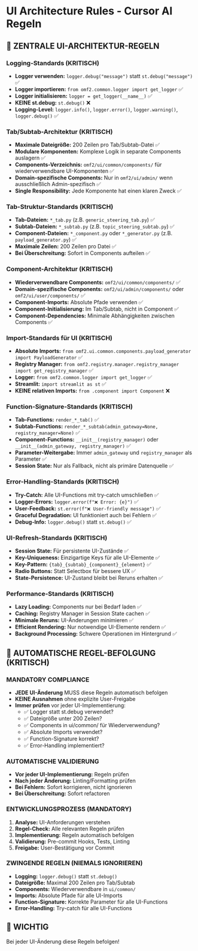 # UI Architecture Rules - Cursor AI Regeln

## 🎯 ZENTRALE UI-ARCHITEKTUR-REGELN

### Logging-Standards (KRITISCH)
- **Logger verwenden:** `logger.debug("message")` statt `st.debug("message")` ✅
- **Logger importieren:** `from omf2.common.logger import get_logger` ✅
- **Logger initialisieren:** `logger = get_logger(__name__)` ✅
- **KEINE st.debug:** `st.debug()` ❌
- **Logging-Level:** `logger.info()`, `logger.error()`, `logger.warning()`, `logger.debug()` ✅

### Tab/Subtab-Architektur (KRITISCH)
- **Maximale Dateigröße:** 200 Zeilen pro Tab/Subtab-Datei ✅
- **Modulare Komponenten:** Komplexe Logik in separate Components auslagern ✅
- **Components-Verzeichnis:** `omf2/ui/common/components/` für wiederverwendbare UI-Komponenten ✅
- **Domain-spezifische Components:** Nur in `omf2/ui/admin/` wenn ausschließlich Admin-spezifisch ✅
- **Single Responsibility:** Jede Komponente hat einen klaren Zweck ✅

### Tab-Struktur-Standards (KRITISCH)
- **Tab-Dateien:** `*_tab.py` (z.B. `generic_steering_tab.py`) ✅
- **Subtab-Dateien:** `*_subtab.py` (z.B. `topic_steering_subtab.py`) ✅
- **Component-Dateien:** `*_component.py` oder `*_generator.py` (z.B. `payload_generator.py`) ✅
- **Maximale Zeilen:** 200 Zeilen pro Datei ✅
- **Bei Überschreitung:** Sofort in Components aufteilen ✅

### Component-Architektur (KRITISCH)
- **Wiederverwendbare Components:** `omf2/ui/common/components/` ✅
- **Domain-spezifische Components:** `omf2/ui/admin/components/` oder `omf2/ui/user/components/` ✅
- **Component-Imports:** Absolute Pfade verwenden ✅
- **Component-Initialisierung:** Im Tab/Subtab, nicht in Component ✅
- **Component-Dependencies:** Minimale Abhängigkeiten zwischen Components ✅

### Import-Standards für UI (KRITISCH)
- **Absolute Imports:** `from omf2.ui.common.components.payload_generator import PayloadGenerator` ✅
- **Registry Manager:** `from omf2.registry.manager.registry_manager import get_registry_manager` ✅
- **Logger:** `from omf2.common.logger import get_logger` ✅
- **Streamlit:** `import streamlit as st` ✅
- **KEINE relativen Imports:** `from .component import Component` ❌

### Function-Signature-Standards (KRITISCH)
- **Tab-Functions:** `render_*_tab()` ✅
- **Subtab-Functions:** `render_*_subtab(admin_gateway=None, registry_manager=None)` ✅
- **Component-Functions:** `__init__(registry_manager)` oder `__init__(admin_gateway, registry_manager)` ✅
- **Parameter-Weitergabe:** Immer `admin_gateway` und `registry_manager` als Parameter ✅
- **Session State:** Nur als Fallback, nicht als primäre Datenquelle ✅

### Error-Handling-Standards (KRITISCH)
- **Try-Catch:** Alle UI-Functions mit try-catch umschließen ✅
- **Logger-Errors:** `logger.error(f"❌ Error: {e}")` ✅
- **User-Feedback:** `st.error(f"❌ User-friendly message")` ✅
- **Graceful Degradation:** UI funktioniert auch bei Fehlern ✅
- **Debug-Info:** `logger.debug()` statt `st.debug()` ✅

### UI-Refresh-Standards (KRITISCH)
- **Session State:** Für persistente UI-Zustände ✅
- **Key-Uniqueness:** Einzigartige Keys für alle UI-Elemente ✅
- **Key-Pattern:** `{tab}_{subtab}_{component}_{element}` ✅
- **Radio Buttons:** Statt Selectbox für bessere UX ✅
- **State-Persistence:** UI-Zustand bleibt bei Reruns erhalten ✅

### Performance-Standards (KRITISCH)
- **Lazy Loading:** Components nur bei Bedarf laden ✅
- **Caching:** Registry Manager in Session State cachen ✅
- **Minimale Reruns:** UI-Änderungen minimieren ✅
- **Efficient Rendering:** Nur notwendige UI-Elemente rendern ✅
- **Background Processing:** Schwere Operationen im Hintergrund ✅

## 🚨 AUTOMATISCHE REGEL-BEFOLGUNG (KRITISCH)

### MANDATORY COMPLIANCE
- **JEDE UI-Änderung** MUSS diese Regeln automatisch befolgen
- **KEINE Ausnahmen** ohne explizite User-Freigabe
- **Immer prüfen** vor jeder UI-Implementierung:
  - ✅ Logger statt st.debug verwendet?
  - ✅ Dateigröße unter 200 Zeilen?
  - ✅ Components in ui/common/ für Wiederverwendung?
  - ✅ Absolute Imports verwendet?
  - ✅ Function-Signature korrekt?
  - ✅ Error-Handling implementiert?

### AUTOMATISCHE VALIDIERUNG
- **Vor jeder UI-Implementierung:** Regeln prüfen
- **Nach jeder Änderung:** Linting/Formatting prüfen
- **Bei Fehlern:** Sofort korrigieren, nicht ignorieren
- **Bei Überschreitung:** Sofort refactoren

### ENTWICKLUNGSPROZESS (MANDATORY)
1. **Analyse:** UI-Anforderungen verstehen
2. **Regel-Check:** Alle relevanten Regeln prüfen
3. **Implementierung:** Regeln automatisch befolgen
4. **Validierung:** Pre-commit Hooks, Tests, Linting
5. **Freigabe:** User-Bestätigung vor Commit

### ZWINGENDE REGELN (NIEMALS IGNORIEREN)
- **Logging:** `logger.debug()` statt `st.debug()`
- **Dateigröße:** Maximal 200 Zeilen pro Tab/Subtab
- **Components:** Wiederverwendbare in `ui/common/`
- **Imports:** Absolute Pfade für alle UI-Imports
- **Function-Signature:** Korrekte Parameter für alle UI-Functions
- **Error-Handling:** Try-catch für alle UI-Functions

## 🚨 WICHTIG
Bei jeder UI-Änderung diese Regeln befolgen!
